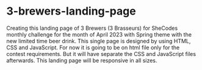 # 3-brewers-landing-page
Creating this landing page of 3 Brewers (3 Brasseurs) for SheCodes monthly challenge for the month of April 2023 with Spring theme with the new limited time beer drink. This single page is designed by using HTML, CSS and JavaScript. For now it is going to be on html file only for the contest requirements. But it will have separate the CSS and JavaScript files afterwards.
This landing page will be responsive in all sizes.
